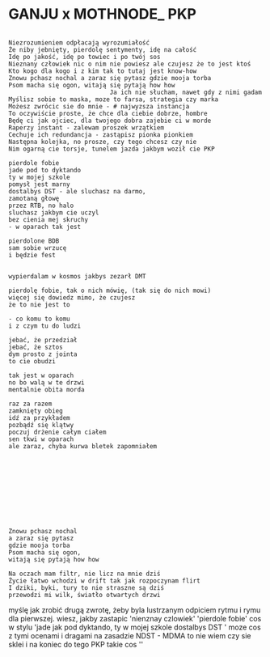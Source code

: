 # GANJU x MOTHNODE_ PKP

```

Niezrozumieniem odpłacają wyrozumiałość
Że niby jebnięty, pierdolę sentymenty, idę na całość
Idę po jakość, idę po towiec i po twój sos
Nieznany człowiek nic o nim nie powiesz ale czujesz że to jest ktoś
Kto kogo dla kogo i z kim tak to tutaj jest know-how
Znowu pchasz nochal a zaraz się pytasz gdzie mooja torba
Psom macha się ogon, witają się pytają how how
                            Ja ich nie słucham, nawet gdy z nimi gadam
Myślisz sobie to maska, moze to farsa, strategia czy marka
Możesz zwrócic sie do mnie - # najwyzsza instancja
To oczywiście proste, że chce dla ciebie dobrze, hombre
Będę ci jak ojciec, dla twojego dobra zajebie ci w morde
Raperzy instant - zalewam proszek wrzątkiem
Cechuje ich redundancja - zastąpisz pionka pionkiem
Następna kolejka, no prosze, czy tego chcesz czy nie
Nim ogarną cie torsje, tunelem jazda jakbym woził cie PKP

pierdole fobie
jade pod to dyktando
ty w mojej szkole 
pomysł jest marny
dostalbys DST - ale sluchasz na darmo, 
zamotaną głowę
przez RTB, no halo
sluchasz jakbym cie uczyl 
bez cienia mej skruchy
- w oparach tak jest

pierdolone BDB
sam sobie wrzucę
i będzie fest


wypierdalam w kosmos jakbys zezarł DMT

pierdolę fobie, tak o nich mówię, (tak się do nich mowi)
więcej się dowiedz mimo, że czujesz 
że to nie jest to 

- co komu to komu 
i z czym tu do ludzi

jebać, że przedział
jebać, że sztos
dym prosto z jointa
to cie obudzi

tak jest w oparach 
no bo walą w te drzwi
mentalnie obita morda  

raz za razem 
zamknięty obieg
idź za przykładem
pozbądź się klątwy
poczuj drżenie całym ciałem
sen tkwi w oparach 
ale zaraz, chyba kurwa bletek zapomniałem











Znowu pchasz nochal 
a zaraz się pytasz 
gdzie mooja torba
Psom macha się ogon, 
witają się pytają how how

Na oczach mam filtr, nie licz na mnie dziś
Życie łatwo wchodzi w drift tak jak rozpoczynam flirt 
I dziki, byki, tury to nie straszne są dziś
przewodzi mi wilk, światło otwartych drzwi

```

myślę jak zrobić drugą zwrotę, żeby byla lustrzanym odpiciem rytmu i rymu dla pierwszej. wiesz, jakby zastapic 'nienznay czlowiek' 'pierdole fobie' 
cos w stylu 'jade jak pod dyktando, ty  w mojej szkole dostalbys DST
'
moze cos z tymi ocenami i dragami na zasadzie NDST - MDMA to nie wiem czy sie sklei i na koniec do tego PKP takie cos ''
